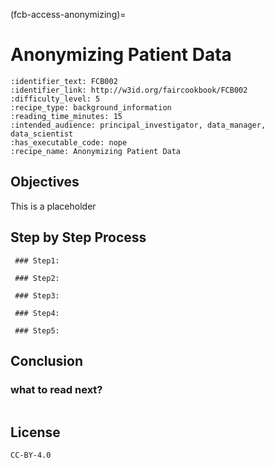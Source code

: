(fcb-access-anonymizing)=
# Anonymizing Patient Data

````{panels_fairplus}
:identifier_text: FCB002
:identifier_link: http://w3id.org/faircookbook/FCB002
:difficulty_level: 5
:recipe_type: background_information
:reading_time_minutes: 15
:intended_audience: principal_investigator, data_manager, data_scientist  
:has_executable_code: nope
:recipe_name: Anonymizing Patient Data 
```` 

## Objectives

This is a placeholder 

## Step by Step Process

     ### Step1:
     
     ### Step2:
     
     ### Step3:
     
     ### Step4:
     
     ### Step5:

## Conclusion
### what to read next?

````{rdmkit_panel}
````

## License

````{license_fairplus}
CC-BY-4.0
````

